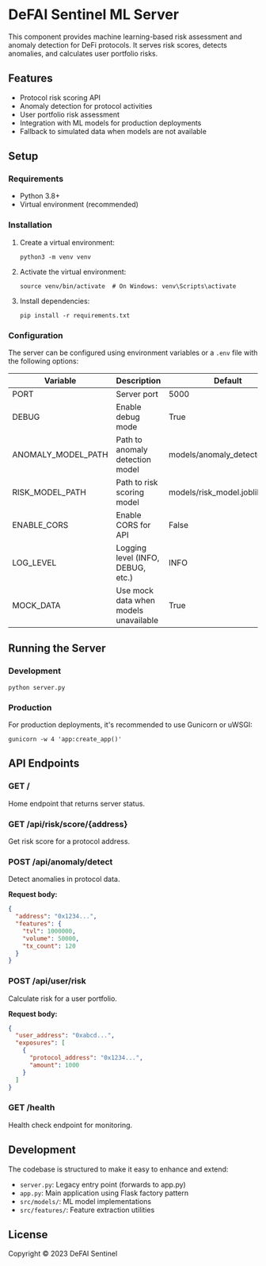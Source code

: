 # DeFAI Sentinel ML Server

This component provides machine learning-based risk assessment and anomaly detection for DeFi protocols. It serves risk scores, detects anomalies, and calculates user portfolio risks.

## Features

- Protocol risk scoring API
- Anomaly detection for protocol activities
- User portfolio risk assessment
- Integration with ML models for production deployments
- Fallback to simulated data when models are not available

## Setup

### Requirements

- Python 3.8+
- Virtual environment (recommended)

### Installation

1. Create a virtual environment:
   ```
   python3 -m venv venv
   ```

2. Activate the virtual environment:
   ```
   source venv/bin/activate  # On Windows: venv\Scripts\activate
   ```

3. Install dependencies:
   ```
   pip install -r requirements.txt
   ```

### Configuration

The server can be configured using environment variables or a `.env` file with the following options:

| Variable | Description | Default |
|----------|-------------|---------|
| PORT | Server port | 5000 |
| DEBUG | Enable debug mode | True |
| ANOMALY_MODEL_PATH | Path to anomaly detection model | models/anomaly_detector.joblib |
| RISK_MODEL_PATH | Path to risk scoring model | models/risk_model.joblib |
| ENABLE_CORS | Enable CORS for API | False |
| LOG_LEVEL | Logging level (INFO, DEBUG, etc.) | INFO |
| MOCK_DATA | Use mock data when models unavailable | True |

## Running the Server

### Development

```
python server.py
```

### Production

For production deployments, it's recommended to use Gunicorn or uWSGI:

```
gunicorn -w 4 'app:create_app()'
```

## API Endpoints

### GET /

Home endpoint that returns server status.

### GET /api/risk/score/{address}

Get risk score for a protocol address.

### POST /api/anomaly/detect

Detect anomalies in protocol data.

**Request body:**
```json
{
  "address": "0x1234...",
  "features": {
    "tvl": 1000000,
    "volume": 50000,
    "tx_count": 120
  }
}
```

### POST /api/user/risk

Calculate risk for a user portfolio.

**Request body:**
```json
{
  "user_address": "0xabcd...",
  "exposures": [
    {
      "protocol_address": "0x1234...",
      "amount": 1000
    }
  ]
}
```

### GET /health

Health check endpoint for monitoring.

## Development

The codebase is structured to make it easy to enhance and extend:

- `server.py`: Legacy entry point (forwards to app.py)
- `app.py`: Main application using Flask factory pattern
- `src/models/`: ML model implementations
- `src/features/`: Feature extraction utilities

## License

Copyright © 2023 DeFAI Sentinel 